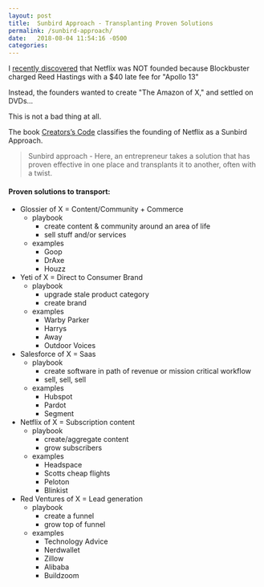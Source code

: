 ```yaml
---
layout: post
title:  Sunbird Approach - Transplanting Proven Solutions
permalink: /sunbird-approach/
date:   2018-08-04 11:54:16 -0500
categories:
---
```


I [recently discovered](https://twitter.com/jhoff/status/1024103136536014853) that Netflix was NOT founded because Blockbuster charged Reed Hastings with a $40 late fee for "Apollo 13"

Instead, the founders wanted to create "The Amazon of X," and settled on DVDs...

This is not a bad thing at all.

The book [Creators’s Code](https://www.amazon.com/Creators-Code-Essential-Extraordinary-Entrepreneurs/dp/1451666071) classifies the founding of Netflix as a Sunbird Approach.

> Sunbird approach - Here, an entrepreneur takes a solution that has proven effective in one place and transplants it to another, often with a twist.

#### Proven solutions to transport:

* Glossier of X = Content/Community + Commerce
	* playbook
		* create content & community around an area of life
		* sell stuff and/or services
	* examples
		* Goop
		* DrAxe
		* Houzz
* Yeti of X = Direct to Consumer Brand
	* playbook
		* upgrade stale product category
		* create brand
	* examples
		* Warby Parker
		* Harrys
		* Away
		* Outdoor Voices
* Salesforce of X = Saas
	* playbook
		* create software in path of revenue or mission critical workflow
		* sell, sell, sell
	* examples
		* Hubspot
		* Pardot
		* Segment
* Netflix of X = Subscription content
	* playbook
		* create/aggregate content
		* grow subscribers
	* examples
		* Headspace
		* Scotts cheap flights
		* Peloton
		* Blinkist
* Red Ventures of X = Lead generation
	* playbook
		* create a funnel
		* grow top of funnel
	* examples
		* Technology Advice
		* Nerdwallet
		* Zillow
		* Alibaba
		* Buildzoom
